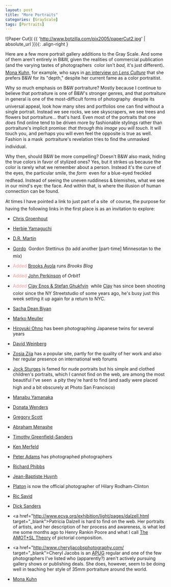 ```yaml
---
layout: post
title: "More Portraits"
categories: [GrayScale]
tags: [Portraits]
---
```

![Paper Cut]( {{ 'http://www.botzilla.com/pix2005/paperCut2.jpg' | absolute_url }}){: .align-right }

Here are a few more portrait gallery additions to the Gray Scale. And some of them aren't entirely in B&amp;W, given the realities of commercial publication (and the varying tastes of photographers &#151; color isn't <i>bad,</i> it's just different). <a href="http://www.monakuhn.com/">Mona Kuhn,</a> for example, who says in <a href="http://www.lensculture.com/kuhn.html">an interview on <cite>Lens Culture</cite></a> that she prefers B&amp;W for its "depth," despite her current fame as a color portraitist.

Why so much emphasis on B&amp;W portraiture? Mostly because I continue to believe that portraiture is one of B&amp;W's stronger genres, and that portraiture in general is one of the most-difficult forms of photography &#151; despite its universal appeal, look how many sites and portfolios one can find without a single portrait. Instead we see rocks, we see skyscrapers, we see trees and flowers but portraiture... that's hard. Even most of the portraits that one <i>does</i> find online tend to be driven more by fashionable stylings rather than portraiture's implicit promise: <i>that through this image you will touch.</i> It will touch you, and perhaps you will even feel the opposite is true as well. Fashion is a mask &#151; portraiture's revelation tries to find the unmasked individual.

Why then, should B&amp;W be more compelling? Doesn't B&amp;W also mask, hiding the true colors in favor of stylized ones? Yes, but it strikes us because the color is rarely what we remember about a person. Instead it's the curve of the eyes, the particular smile, the <i>form</i> &#151; even for a blue-eyed freckled redhead. Instead of seeing the uneven ruddiness &amp; blemishes, what we see in our mind's eye: the face. And within that, is where the illusion of human connection can be found.

At times I have pointed a link to just part of a site &#151; of course, the purpose for having the following links in the first place is as an invitation to explore:

<!--more-->

 - <a href="http://www.chrisgroenhout.com/people.html" target="_blank">Chris Groenhout</a>

 - <a href="http://www.herbieyamaguchi.com/" target="_blank">Herbie Yamaguchi</a>

 - <a href="http://www.mnartists.org/artistHome.do?rid=26187" target="_blank">D.R. Martin</a>

 - <a href="http://www.eyecaramba.com/" target="_blank">Gordo</a> &#151; Gordon Stettinus (to add another [part-time] Minnesotan to the mix)

 - <font color="#FF9999">Added</font> <a href="http://blog.ayola.com/" target="_blank">Brooks Ayola</a> runs <i>Brooks Blog</i>

 - <font color="#FF9999">Added</font> <a href="http://www.orbit1.com/" target="_blank">John Perkinson</a> of <i>Orbit1</i>

 - <font color="#FF9999">Added</font> <a href="http://www.streetstudio.com/" target="_blank">Clay Enos &amp; Stefan Ghukfvin</a> &#151; while <a href="http://www.clayenos.com/" target="_blank">Clay</a> has since been shooting color since the NY Streetstudio of some years ago, he's busy just this week setting it up again for a <a hyref="http://clayenos.blogspot.com/2005/08/streetstudio-new-york-otra-vez_14.html" target="_blank">return to NYC.</a>

 - <a href="http://www.sachabiyan.com/" target="_blank">Sacha Dean Biyan</a>

 - <a href="http://www.dermarko.de/Images.aspx?categoryID=2&pageNumber=1" target="_blank">Marko Meuller</a>

 - <a href="http://www1.odn.ne.jp/photo-ohno/index1.html" target="_blank">Hiroyuki Ohno</a> has been photographing Japanese twins for several years

 - <a href="http://www.daweinberg.com/" target="_blank">David Weinberg</a>

 - <a href="http://www.zija.net/" target="_blank">Zosia Zija</a> has a popular site, partly for the quality of her work and also her regular presence on international web forums

 - <a href="http://www.kochgallery.com/artists/contemporary/Sturges/" target="_blank">Jock Sturges</a> is famed for nude portraits but his simple and clothed children's portraits, which I cannot find on the web, are among the most beautiful I've seen &#151; a pity they're hard to find (and sadly were placed high and a bit obscurely at Photo San Francisco)

 - <a href="http://www.ask.ne.jp/~yamanaka/" target="_blank">Manabu Yamanaka</a>

 - <a href="http://www.donatawenders.com/people-and-places/people-and-places.htm" target="_blank">Donata Wenders</a>

 - <a href="http://www.gregoryscottimages.com/" target="_blank">Gregory Scott</a>

 - <a href="http://www.humanistic-photography.com/gal_lovers/index.htm" target="_blank">Abraham Menashe</a>

 - <a href="http://www.greenfield-sanders.com/" target="_blank">Timothy Greenfield-Sanders</a>

 - <a href="http://www.merfeldcollodion.com/" target="_blank">Ken Merfeld</a>

 - <a href="http://www.peteradams.com/legends/legends.htm" target="_blank">Peter Adams</a> has photographed photographers

 - <a href="http://www.art-dept.com/artists/phibbs/" target="_blank">Richard Phibbs</a>

 - <a href="http://www.mdf.ru/english/exhibitions/regional/huynh_portraits_stilllifes_nn/" target="_blank">Jean-Baptiste Huynh</a>

 - <a href="http://www.platonphoto.com/" target="_blank">Platon</a> is now the official photographer of Hilary Rodham-Clinton

 - <a href="http://www.ricsavid-photo.com" target="_blank">Ric Savid</a>

 - <a href="http://www.dicksanders.com" target="_blank">Dick Sanders</a>

 - <a href="http://www.ecva.org/exhibition/light/pages/dalzell.html target="_blank">Patricia Dalzell</a> is hard to find on the web. Her portraits of artists, and her description of her process and awareness, is what led me some months ago to Henry Rankin Poore and what I call <a href="/blog/archives/000359.html">The AMOT*SL Theory</a> of pictorial composition.

 - <a href="http://www.cheryljacobsphotography.com/ target="_blank">Cheryl Jacobs</a> is an <a href="http://www.apug.org/" target="_blank">APUG</a> regular and one of the few photographers I've listed who (apparently?) aren't actively pursuing gallery shows or publishing deals. She does, however, seem to be doing well in teaching her style of 35mm portraiture around the world.

 - <a href="http://www.monakuhn.com/">Mona Kuhn</a>
